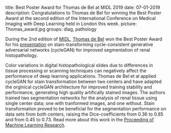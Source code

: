 title: Best Poster Award for Thomas de Bel at MIDL 2019
date: 07-01-2019
description: Congratulations to Thomas de Bel for winning the Best Poster Award at the second edition of the International Conference on Medical Imaging with Deep Learning held in London this week.
picture: Thomas_award.jpg
groups: diag, pathology

During the 2nd edition of <a href="https://2019.midl.io/">MIDL</a>, <a href="https://www.computationalpathologygroup.eu/members/thomas-de-bel/">Thomas de Bel</a> won the Best Poster Award for his <a href="https://www.computationalpathologygroup.eu/presentations/">presentation</a> on stain-transforming cycle-consistent generative adversarial networks (cycleGAN) for improved segmentation of renal histopathology.

Color variations in digital histopathological slides due to differences in tissue processing or scanning techniques can negatively affect the performance of deep learning applications. Thomas de Bel et al applied cycleGAN for stain transformation between two centers and have adapted the orginical cycleGAN architecture for improved training stability and performance, generating high quality artifically stained images. The authors trained two segmentation networks for the analysis of renal tissue using single center data; one with tranformed images, and one without. Stain transformation proved to be beneficial for the segmentation performance on data sets from both centers, raising the Dice-coefficients from 0.36 to 0.85 and from 0.45 to 0.73. Read more about this work in the <a href="http://proceedings.mlr.press/v102/de-bel19a.html">Proceeding of Machine Learning Research</a>.
